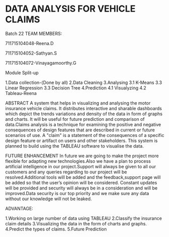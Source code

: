 # DATA ANALYSIS FOR VEHICLE CLAIMS  

Batch 22
TEAM MEMBERS:

711715104048-Reena.D

711715104052-Sathyan.S

711715104072-Vinayagamoorthy.G

Module Split-up

1.Data collection-(Done by all)
2.Data Cleaning
3.Analysing
  3.1 K-Means
  3.3 Linear Regression
  3.3 Decision Tree
4.Prediction
  4.1 Visualyzing
  4.2 Tableau-Reena

ABSTRACT
           A system that helps in visualizing and analysing the motor insurance vehicle claims. It distributes interactive and sharable dashboards which depict the trends variations and density of the data in form of graphs and charts. It will be  useful for future prediction and comparison of data.Claims analysis is a technique for examining the positive and negative consequences of design features that are described in current or future scenarios of use. A "claim" is a statement of the consequences of a specific design feature or artifact on users and other stakeholders. This system is planned to build using the TABLEAU software to visualise the data.
   
FUTURE ENHANCEMENT
           In future we are going to make the project more flexible for adapting new technologies.Also we have a plan to process artificial intelligence in our project.Support will always be given to all our customers and any queries regarding to our project will be resolved.Additional tools will be added and the feedback,support page will be added so that the user’s opinion will be considered.
Constant updates will be provided and security will always be in a consideration and will be improved.Data security is our top priority and we make sure any data without our knowledge will not be leaked.

ADVANTAGE:

1.Working on large number of data using TABLEAU
2.Classify the insurance claim details
3.Visualizing the data in the form of charts and graphs.
4.Predict the types of claims.
5.Future Prediction
